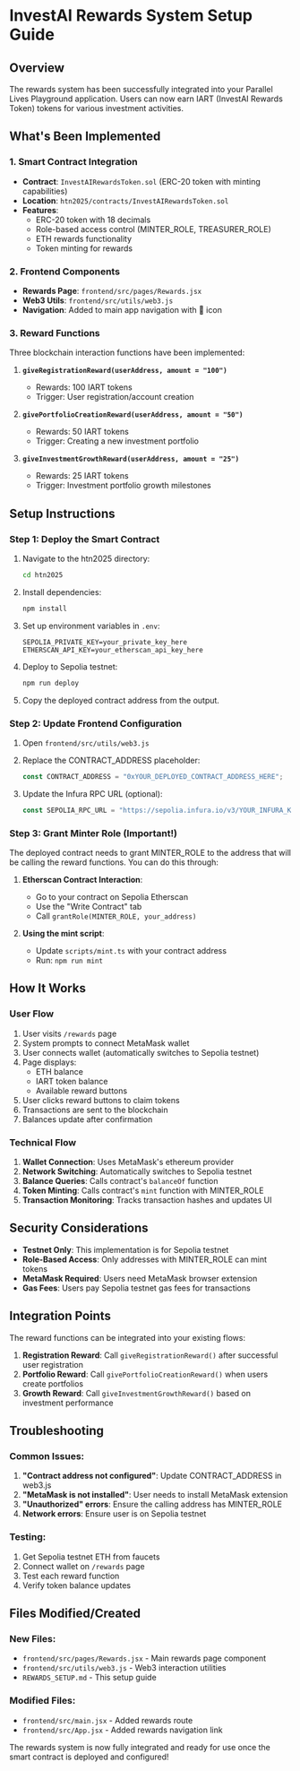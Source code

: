 # InvestAI Rewards System Setup Guide

## Overview
The rewards system has been successfully integrated into your Parallel Lives Playground application. Users can now earn IART (InvestAI Rewards Token) tokens for various investment activities.

## What's Been Implemented

### 1. Smart Contract Integration
- **Contract**: `InvestAIRewardsToken.sol` (ERC-20 token with minting capabilities)
- **Location**: `htn2025/contracts/InvestAIRewardsToken.sol`
- **Features**: 
  - ERC-20 token with 18 decimals
  - Role-based access control (MINTER_ROLE, TREASURER_ROLE)
  - ETH rewards functionality
  - Token minting for rewards

### 2. Frontend Components
- **Rewards Page**: `frontend/src/pages/Rewards.jsx`
- **Web3 Utils**: `frontend/src/utils/web3.js`
- **Navigation**: Added to main app navigation with 🎁 icon

### 3. Reward Functions
Three blockchain interaction functions have been implemented:

1. **`giveRegistrationReward(userAddress, amount = "100")`**
   - Rewards: 100 IART tokens
   - Trigger: User registration/account creation

2. **`givePortfolioCreationReward(userAddress, amount = "50")`**
   - Rewards: 50 IART tokens
   - Trigger: Creating a new investment portfolio

3. **`giveInvestmentGrowthReward(userAddress, amount = "25")`**
   - Rewards: 25 IART tokens
   - Trigger: Investment portfolio growth milestones

## Setup Instructions

### Step 1: Deploy the Smart Contract

1. Navigate to the htn2025 directory:
   ```bash
   cd htn2025
   ```

2. Install dependencies:
   ```bash
   npm install
   ```

3. Set up environment variables in `.env`:
   ```
   SEPOLIA_PRIVATE_KEY=your_private_key_here
   ETHERSCAN_API_KEY=your_etherscan_api_key_here
   ```

4. Deploy to Sepolia testnet:
   ```bash
   npm run deploy
   ```

5. Copy the deployed contract address from the output.

### Step 2: Update Frontend Configuration

1. Open `frontend/src/utils/web3.js`
2. Replace the CONTRACT_ADDRESS placeholder:
   ```javascript
   const CONTRACT_ADDRESS = "0xYOUR_DEPLOYED_CONTRACT_ADDRESS_HERE";
   ```

3. Update the Infura RPC URL (optional):
   ```javascript
   const SEPOLIA_RPC_URL = "https://sepolia.infura.io/v3/YOUR_INFURA_KEY";
   ```

### Step 3: Grant Minter Role (Important!)

The deployed contract needs to grant MINTER_ROLE to the address that will be calling the reward functions. You can do this through:

1. **Etherscan Contract Interaction**:
   - Go to your contract on Sepolia Etherscan
   - Use the "Write Contract" tab
   - Call `grantRole(MINTER_ROLE, your_address)`

2. **Using the mint script**:
   - Update `scripts/mint.ts` with your contract address
   - Run: `npm run mint`

## How It Works

### User Flow
1. User visits `/rewards` page
2. System prompts to connect MetaMask wallet
3. User connects wallet (automatically switches to Sepolia testnet)
4. Page displays:
   - ETH balance
   - IART token balance
   - Available reward buttons
5. User clicks reward buttons to claim tokens
6. Transactions are sent to the blockchain
7. Balances update after confirmation

### Technical Flow
1. **Wallet Connection**: Uses MetaMask's ethereum provider
2. **Network Switching**: Automatically switches to Sepolia testnet
3. **Balance Queries**: Calls contract's `balanceOf` function
4. **Token Minting**: Calls contract's `mint` function with MINTER_ROLE
5. **Transaction Monitoring**: Tracks transaction hashes and updates UI

## Security Considerations

- **Testnet Only**: This implementation is for Sepolia testnet
- **Role-Based Access**: Only addresses with MINTER_ROLE can mint tokens
- **MetaMask Required**: Users need MetaMask browser extension
- **Gas Fees**: Users pay Sepolia testnet gas fees for transactions

## Integration Points

The reward functions can be integrated into your existing flows:

1. **Registration Reward**: Call `giveRegistrationReward()` after successful user registration
2. **Portfolio Reward**: Call `givePortfolioCreationReward()` when users create portfolios
3. **Growth Reward**: Call `giveInvestmentGrowthReward()` based on investment performance

## Troubleshooting

### Common Issues:
1. **"Contract address not configured"**: Update CONTRACT_ADDRESS in web3.js
2. **"MetaMask is not installed"**: User needs to install MetaMask extension
3. **"Unauthorized" errors**: Ensure the calling address has MINTER_ROLE
4. **Network errors**: Ensure user is on Sepolia testnet

### Testing:
1. Get Sepolia testnet ETH from faucets
2. Connect wallet on `/rewards` page
3. Test each reward function
4. Verify token balance updates

## Files Modified/Created

### New Files:
- `frontend/src/pages/Rewards.jsx` - Main rewards page component
- `frontend/src/utils/web3.js` - Web3 interaction utilities
- `REWARDS_SETUP.md` - This setup guide

### Modified Files:
- `frontend/src/main.jsx` - Added rewards route
- `frontend/src/App.jsx` - Added rewards navigation link

The rewards system is now fully integrated and ready for use once the smart contract is deployed and configured!
